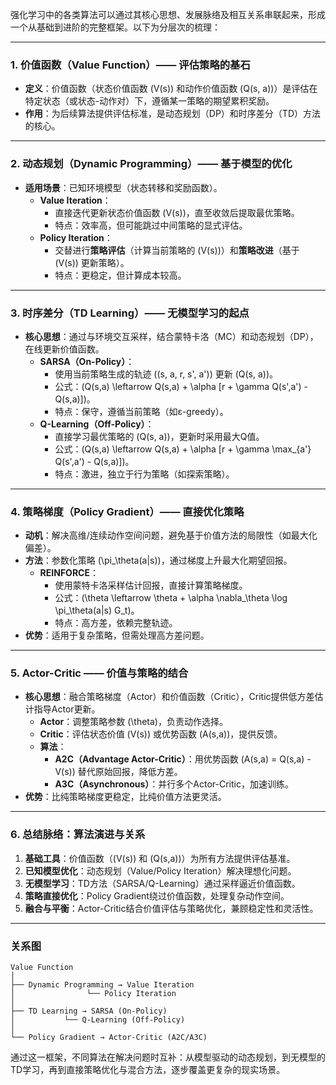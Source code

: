 强化学习中的各类算法可以通过其核心思想、发展脉络及相互关系串联起来，形成一个从基础到进阶的完整框架。以下为分层次的梳理：

---

### **1. 价值函数（Value Function）—— 评估策略的基石**
- **定义**：价值函数（状态价值函数 \(V(s)\) 和动作价值函数 \(Q(s, a)\)）是评估在特定状态（或状态-动作对）下，遵循某一策略的期望累积奖励。
- **作用**：为后续算法提供评估标准，是动态规划（DP）和时序差分（TD）方法的核心。

---

### **2. 动态规划（Dynamic Programming）—— 基于模型的优化**
- **适用场景**：已知环境模型（状态转移和奖励函数）。
  - **Value Iteration**：
    - 直接迭代更新状态价值函数 \(V(s)\)，直至收敛后提取最优策略。
    - 特点：效率高，但可能跳过中间策略的显式评估。
  - **Policy Iteration**：
    - 交替进行**策略评估**（计算当前策略的 \(V(s)\)）和**策略改进**（基于 \(V(s)\) 更新策略）。
    - 特点：更稳定，但计算成本较高。

---

### **3. 时序差分（TD Learning）—— 无模型学习的起点**
- **核心思想**：通过与环境交互采样，结合蒙特卡洛（MC）和动态规划（DP），在线更新价值函数。
  - **SARSA（On-Policy）**：
    - 使用当前策略生成的轨迹 \((s, a, r, s', a')\) 更新 \(Q(s, a)\)。
    - 公式：\(Q(s,a) \leftarrow Q(s,a) + \alpha [r + \gamma Q(s',a') - Q(s,a)]\)。
    - 特点：保守，遵循当前策略（如ε-greedy）。
  - **Q-Learning（Off-Policy）**：
    - 直接学习最优策略的 \(Q(s, a)\)，更新时采用最大Q值。
    - 公式：\(Q(s,a) \leftarrow Q(s,a) + \alpha [r + \gamma \max_{a'} Q(s',a') - Q(s,a)]\)。
    - 特点：激进，独立于行为策略（如探索策略）。

---

### **4. 策略梯度（Policy Gradient）—— 直接优化策略**
- **动机**：解决高维/连续动作空间问题，避免基于价值方法的局限性（如最大化偏差）。
- **方法**：参数化策略 \(\pi_\theta(a|s)\)，通过梯度上升最大化期望回报。
  - **REINFORCE**：
    - 使用蒙特卡洛采样估计回报，直接计算策略梯度。
    - 公式：\(\theta \leftarrow \theta + \alpha \nabla_\theta \log \pi_\theta(a|s) G_t\)。
    - 特点：高方差，依赖完整轨迹。
- **优势**：适用于复杂策略，但需处理高方差问题。

---

### **5. Actor-Critic —— 价值与策略的结合**
- **核心思想**：融合策略梯度（Actor）和价值函数（Critic），Critic提供低方差估计指导Actor更新。
  - **Actor**：调整策略参数 \(\theta\)，负责动作选择。
  - **Critic**：评估状态价值 \(V(s)\) 或优势函数 \(A(s,a)\)，提供反馈。
  - **算法**：
    - **A2C（Advantage Actor-Critic）**：用优势函数 \(A(s,a) = Q(s,a) - V(s)\) 替代原始回报，降低方差。
    - **A3C（Asynchronous）**：并行多个Actor-Critic，加速训练。
- **优势**：比纯策略梯度更稳定，比纯价值方法更灵活。

---

### **6. 总结脉络：算法演进与关系**
1. **基础工具**：价值函数（\(V(s)\) 和 \(Q(s,a)\)）为所有方法提供评估基准。
2. **已知模型优化**：动态规划（Value/Policy Iteration）解决理想化问题。
3. **无模型学习**：TD方法（SARSA/Q-Learning）通过采样逼近价值函数。
4. **策略直接优化**：Policy Gradient绕过价值函数，处理复杂动作空间。
5. **融合与平衡**：Actor-Critic结合价值评估与策略优化，兼顾稳定性和灵活性。

---

### **关系图**
```
Value Function
│
├── Dynamic Programming → Value Iteration
│                └── Policy Iteration
│
├── TD Learning → SARSA (On-Policy)
│           └── Q-Learning (Off-Policy)
│
└── Policy Gradient → Actor-Critic (A2C/A3C)
```

通过这一框架，不同算法在解决问题时互补：从模型驱动的动态规划，到无模型的TD学习，再到直接策略优化与混合方法，逐步覆盖更复杂的现实场景。